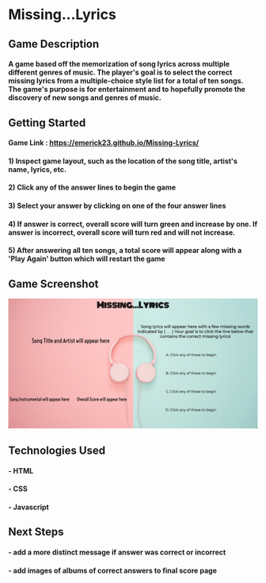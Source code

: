 # Missing...Lyrics #
## Game Description ##
#### A game based off the memorization of song lyrics across multiple different genres of music. The player's goal is to select the correct missing lyrics from a multiple-choice style list for a total of ten songs. The game's purpose is for entertainment and to hopefully promote the discovery of new songs and genres of music. 
## Getting Started 
#### Game Link : https://emerick23.github.io/Missing-Lyrics/
#### 1) Inspect game layout, such as the location of the song title, artist's name, lyrics, etc.
#### 2) Click any of the answer lines to begin the game
#### 3) Select your answer by clicking on one of the four answer lines
#### 4) If answer is correct, overall score will turn green and increase by one. If answer is incorrect, overall score will turn red and will not increase.
#### 5) After answering all ten songs, a total score will appear along with a 'Play Again' button which will restart the game
## Game Screenshot
![](imgs/gameScreenshot.png)
## Technologies Used
#### - HTML
#### - CSS
#### - Javascript
## Next Steps
#### - add a more distinct message if answer was correct or incorrect
#### - add images of albums of correct answers to final score page

